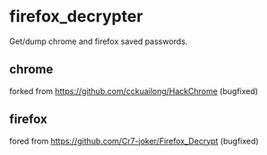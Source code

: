 # firefox_decrypter
Get/dump chrome and firefox saved passwords.

## chrome

forked from https://github.com/cckuailong/HackChrome
(bugfixed)

## firefox

fored from https://github.com/Cr7-joker/Firefox_Decrypt
(bugfixed)
